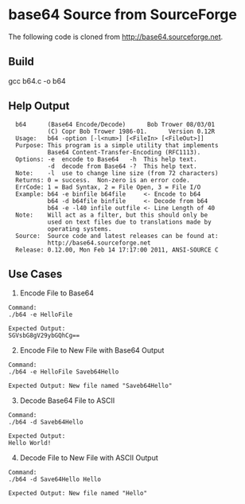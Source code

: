 base64 Source from SourceForge
==============================
The following code is cloned from http://base64.sourceforge.net.

Build
-----
gcc b64.c -o b64

Help Output
-----------
```
  b64      (Base64 Encode/Decode)      Bob Trower 08/03/01 
           (C) Copr Bob Trower 1986-01.      Version 0.12R 
  Usage:   b64 -option [-l<num>] [<FileIn> [<FileOut>]]
  Purpose: This program is a simple utility that implements
           Base64 Content-Transfer-Encoding (RFC1113).
  Options: -e  encode to Base64   -h  This help text.
           -d  decode from Base64 -?  This help text.
  Note:    -l  use to change line size (from 72 characters)
  Returns: 0 = success.  Non-zero is an error code.
  ErrCode: 1 = Bad Syntax, 2 = File Open, 3 = File I/O
  Example: b64 -e binfile b64file     <- Encode to b64
           b64 -d b64file binfile     <- Decode from b64
           b64 -e -l40 infile outfile <- Line Length of 40
  Note:    Will act as a filter, but this should only be
           used on text files due to translations made by
           operating systems.
  Source:  Source code and latest releases can be found at:
           http://base64.sourceforge.net
  Release: 0.12.00, Mon Feb 14 17:17:00 2011, ANSI-SOURCE C
```

Use Cases
---------
1. Encode File to Base64

```
Command:
./b64 -e HelloFile 

Expected Output:
SGVsbG8gV29ybGQhCg==
```
2. Encode File to New File with Base64 Output

```
Command:
./b64 -e HelloFile Saveb64Hello

Expected Output: New file named "Saveb64Hello"
```

3. Decode Base64 File to ASCII

```
Command:
./b64 -d Saveb64Hello 

Expected Output:
Hello World!
```

4. Decode File to New File with ASCII Output

```
Command:
./b64 -d Save64Hello Hello

Expected Output: New file named "Hello"
```

